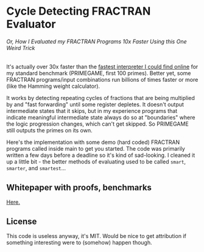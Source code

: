 # Cycle Detecting FRACTRAN Evaluator
###### Or, How I Evaluated my FRACTRAN Programs 10x Faster Using this One Weird Trick

It's actually over 30x faster than the [fastest interpreter I could find online](https://stackoverflow.com/a/1780262) for my standard benchmark (PRIMEGAME, first 100 primes).  Better yet, some FRACTRAN programs/input combinations run billions of times faster or more (like the Hamming weight calculator).

It works by detecting repeating cycles of fractions that are being multiplied by and "fast forwarding" until some register depletes.  It doesn't output intermediate states that it skips, but in my experience programs that indicate meaningful intermediate state always do so at "boundaries" where the logic progression changes, which can't get skipped.  So PRIMEGAME still outputs the primes on its own.

Here's the implementation with some demo (hard coded) FRACTRAN programs called inside main to get you started.  The code was primarily written a few days before a deadline so it's kind of sad-looking.  I cleaned it up a little bit - the better methods of evaluating used to be called `smart`, `smarter`, and `smartest`...

## Whitepaper with proofs, benchmarks
[Here.](termpd.pdf)

## License
This code is useless anyway, it's MIT.  Would be nice to get attribution if something interesting were to (somehow) happen though.
